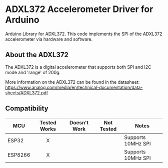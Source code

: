 # ADXL372 Accelerometer Driver for Arduino
Arduino Library for ADXL372. This code implements the SPI of the ADXL372 accelerometer via hardware and software.

## About the ADXL372 ##
The ADXL372 is a digital accelerometer that supports both SPI and I2C mode and 'range' of 200g.

More information on the ADXL372 can be found in the datasheet: https://www.analog.com/media/en/technical-documentation/data-sheets/ADXL372.pdf

## Compatibility ##

MCU                | Tested Works | Doesn't Work | Not Tested  | Notes
------------------ | :----------: | :----------: | :---------: | -----
ESP32              |      X       |             |            | Supports 10MHz SPI
ESP8266            |      X       |             |            | Supports 10MHz SPI


